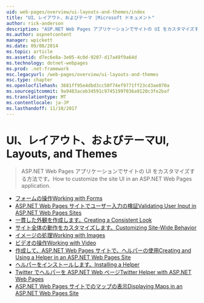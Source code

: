 ```yaml
---
uid: web-pages/overview/ui-layouts-and-themes/index
title: "UI、レイアウト、およびテーマ |Microsoft ドキュメント"
author: rick-anderson
description: "ASP.NET Web Pages アプリケーションでサイトの UI をカスタマイズする方法です。"
ms.author: aspnetcontent
manager: wpickett
ms.date: 09/08/2014
ms.topic: article
ms.assetid: d7ec6e8a-3e05-4c0d-9207-d17a49f9a64d
ms.technology: dotnet-webpages
ms.prod: .net-framework
msc.legacyurl: /web-pages/overview/ui-layouts-and-themes
msc.type: chapter
ms.openlocfilehash: 3681ff95e4dbd3cc50f74ef9771ff23cd3ae070a
ms.sourcegitcommit: 9a9483aceb34591c97451997036a9120c3fe2baf
ms.translationtype: MT
ms.contentlocale: ja-JP
ms.lasthandoff: 11/10/2017
---
```

<a name="ui-layouts-and-themes"></a><span data-ttu-id="c1d52-103">UI、レイアウト、およびテーマ</span><span class="sxs-lookup"><span data-stu-id="c1d52-103">UI, Layouts, and Themes</span></span>
====================
> <span data-ttu-id="c1d52-104">ASP.NET Web Pages アプリケーションでサイトの UI をカスタマイズする方法です。</span><span class="sxs-lookup"><span data-stu-id="c1d52-104">How to customize the site UI in an ASP.NET Web Pages application.</span></span>


- [<span data-ttu-id="c1d52-105">フォームの操作</span><span class="sxs-lookup"><span data-stu-id="c1d52-105">Working with Forms</span></span>](4-working-with-forms.md)
- [<span data-ttu-id="c1d52-106">ASP.NET Web Pages サイトでユーザー入力の検証</span><span class="sxs-lookup"><span data-stu-id="c1d52-106">Validating User Input in ASP.NET Web Pages Sites</span></span>](validating-user-input-in-aspnet-web-pages-sites.md)
- [<span data-ttu-id="c1d52-107">一貫した外観を作成します。</span><span class="sxs-lookup"><span data-stu-id="c1d52-107">Creating a Consistent Look</span></span>](3-creating-a-consistent-look.md)
- [<span data-ttu-id="c1d52-108">サイト全体の動作をカスタマイズします。</span><span class="sxs-lookup"><span data-stu-id="c1d52-108">Customizing Site-Wide Behavior</span></span>](18-customizing-site-wide-behavior.md)
- [<span data-ttu-id="c1d52-109">イメージの処理</span><span class="sxs-lookup"><span data-stu-id="c1d52-109">Working with Images</span></span>](9-working-with-images.md)
- [<span data-ttu-id="c1d52-110">ビデオの操作</span><span class="sxs-lookup"><span data-stu-id="c1d52-110">Working with Video</span></span>](10-working-with-video.md)
- [<span data-ttu-id="c1d52-111">作成して、ASP.NET Web Pages サイトで、ヘルパーの使用</span><span class="sxs-lookup"><span data-stu-id="c1d52-111">Creating and Using a Helper in an ASP.NET Web Pages Site</span></span>](creating-and-using-a-helper-in-an-aspnet-web-pages-site.md)
- [<span data-ttu-id="c1d52-112">ヘルパーをインストールします。</span><span class="sxs-lookup"><span data-stu-id="c1d52-112">Installing a Helper</span></span>](installing-helpers.md)
- [<span data-ttu-id="c1d52-113">Twitter でヘルパーを ASP.NET Web ページ</span><span class="sxs-lookup"><span data-stu-id="c1d52-113">Twitter Helper with ASP.NET Web Pages</span></span>](twitter-helper.md)
- [<span data-ttu-id="c1d52-114">ASP.NET Web Pages サイトでのマップの表示</span><span class="sxs-lookup"><span data-stu-id="c1d52-114">Displaying Maps in an ASP.NET Web Pages Site</span></span>](displaying-maps-in-an-aspnet-web-pages-site.md)
